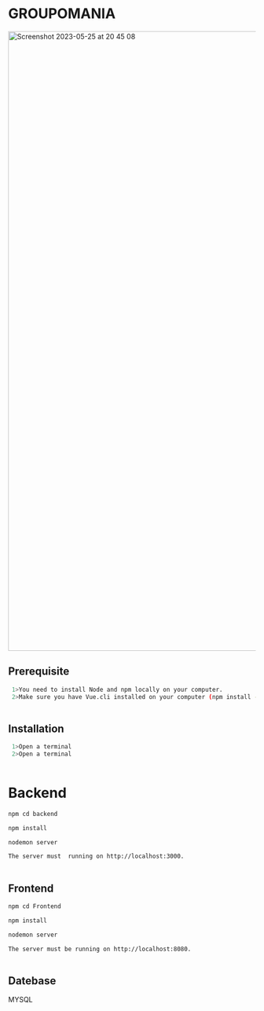 
# GROUPOMANIA

<img width="1261" alt="Screenshot 2023-05-25 at 20 45 08" src="https://github.com/Ayushch12/Groupomania-master/assets/96380226/01dcde68-aab0-4fc3-98a1-38d129d7644a">


## Prerequisite


```bash
 1>You need to install Node and npm locally on your computer.
 2>Make sure you have Vue.cli installed on your computer (npm install -g @vue/cli')
 
```

## Installation


```bash
 1>Open a terminal
 2>Open a terminal
 
```
# Backend


```bash
npm cd backend

npm install

nodemon server

The server must  running on http://localhost:3000.
 
```

## Frontend


```bash
npm cd Frontend

npm install

nodemon server

The server must be running on http://localhost:8080.
 
```





## Datebase

MYSQL

